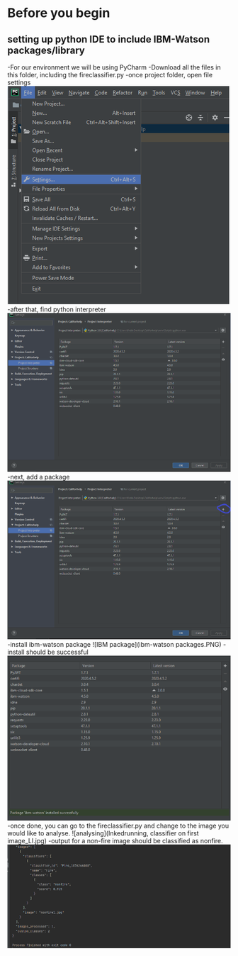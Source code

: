 # Before you begin
## setting up python IDE to include IBM-Watson packages/library
-For our environment we will be using PyCharm
-Download all the files in this folder, including the fireclassifier.py
-once project folder, open file settings
![file settings](filesetting.PNG)
-after that, find python interpreter
![python interpreter](projectinterpreter.PNG)
-next, add a package
![python interpreter](projectinterpreteradd.PNG)
-install ibm-watson package
![IBM package](ibm-watson packages.PNG)
-install should be successful
![successful](shouldsayinstallsuccessfuly.PNG)
-once done, you can go to the fireclassifier.py and change to the image you would like to analyse.
![analysing](Inkedrunning, classifier on first image_LI.jpg)
-output for a non-fire image should be classified as nonfire.
![nonfire](output.PNG)

